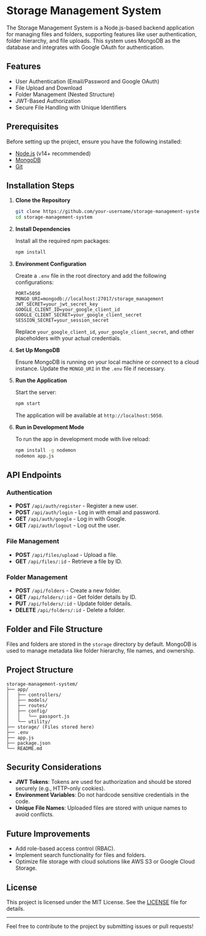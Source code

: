 # Storage Management System

The Storage Management System is a Node.js-based backend application for managing files and folders, supporting features like user authentication, folder hierarchy, and file uploads. This system uses MongoDB as the database and integrates with Google OAuth for authentication.

## Features

- User Authentication (Email/Password and Google OAuth)
- File Upload and Download
- Folder Management (Nested Structure)
- JWT-Based Authorization
- Secure File Handling with Unique Identifiers

## Prerequisites

Before setting up the project, ensure you have the following installed:

- [Node.js](https://nodejs.org/) (v14+ recommended)
- [MongoDB](https://www.mongodb.com/try/download/community)
- [Git](https://git-scm.com/)

## Installation Steps

1. **Clone the Repository**

   ```bash
   git clone https://github.com/your-username/storage-management-system.git
   cd storage-management-system
   ```

2. **Install Dependencies**

   Install all the required npm packages:

   ```bash
   npm install
   ```

3. **Environment Configuration**

   Create a `.env` file in the root directory and add the following configurations:

   ```env
   PORT=5050
   MONGO_URI=mongodb://localhost:27017/storage_management
   JWT_SECRET=your_jwt_secret_key
   GOOGLE_CLIENT_ID=your_google_client_id
   GOOGLE_CLIENT_SECRET=your_google_client_secret
   SESSION_SECRET=your_session_secret
   ```

   Replace `your_google_client_id`, `your_google_client_secret`, and other placeholders with your actual credentials.

4. **Set Up MongoDB**

   Ensure MongoDB is running on your local machine or connect to a cloud instance. Update the `MONGO_URI` in the `.env` file if necessary.

5. **Run the Application**

   Start the server:

   ```bash
   npm start
   ```

   The application will be available at `http://localhost:5050`.

6. **Run in Development Mode**

   To run the app in development mode with live reload:

   ```bash
   npm install -g nodemon
   nodemon app.js
   ```

## API Endpoints

### Authentication

- **POST** `/api/auth/register` - Register a new user.
- **POST** `/api/auth/login` - Log in with email and password.
- **GET** `/api/auth/google` - Log in with Google.
- **GET** `/api/auth/logout` - Log out the user.

### File Management

- **POST** `/api/files/upload` - Upload a file.
- **GET** `/api/files/:id` - Retrieve a file by ID.

### Folder Management

- **POST** `/api/folders` - Create a new folder.
- **GET** `/api/folders/:id` - Get folder details by ID.
- **PUT** `/api/folders/:id` - Update folder details.
- **DELETE** `/api/folders/:id` - Delete a folder.

## Folder and File Structure

Files and folders are stored in the `storage` directory by default. MongoDB is used to manage metadata like folder hierarchy, file names, and ownership.

## Project Structure

```
storage-management-system/
├── app/
│   ├── controllers/
│   ├── models/
│   ├── routes/
│   ├── config/
│   │   └── passport.js
│   └── utility/
├── storage/ (Files stored here)
├── .env
├── app.js
├── package.json
└── README.md
```

## Security Considerations

- **JWT Tokens**: Tokens are used for authorization and should be stored securely (e.g., HTTP-only cookies).
- **Environment Variables**: Do not hardcode sensitive credentials in the code.
- **Unique File Names**: Uploaded files are stored with unique names to avoid conflicts.

## Future Improvements

- Add role-based access control (RBAC).
- Implement search functionality for files and folders.
- Optimize file storage with cloud solutions like AWS S3 or Google Cloud Storage.

## License

This project is licensed under the MIT License. See the [LICENSE](LICENSE) file for details.

---

Feel free to contribute to the project by submitting issues or pull requests!
